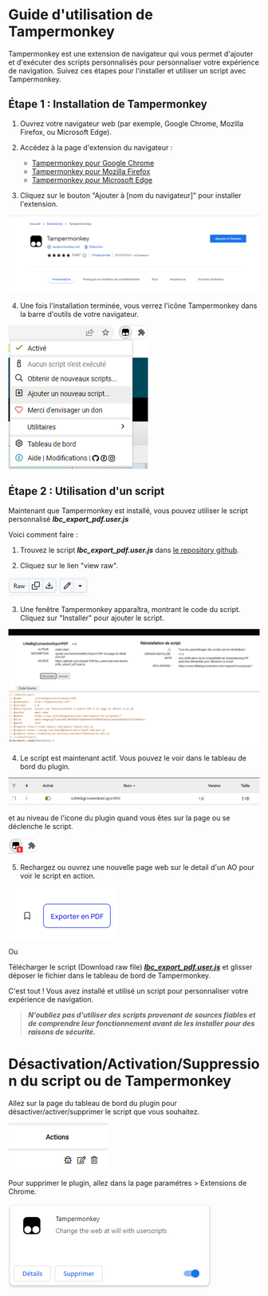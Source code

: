 # Guide d'utilisation de Tampermonkey

Tampermonkey est une extension de navigateur qui vous permet d'ajouter et d'exécuter des scripts personnalisés pour personnaliser votre expérience de navigation. Suivez ces étapes pour l'installer et utiliser un script avec Tampermonkey.

## Étape 1 : Installation de Tampermonkey

1. Ouvrez votre navigateur web (par exemple, Google Chrome, Mozilla Firefox, ou Microsoft Edge).

2. Accédez à la page d'extension du navigateur :
   - [Tampermonkey pour Google Chrome](https://chrome.google.com/webstore/detail/tampermonkey/dhdgffkkebhmkfjojejmpbldmpobfkfo)
   - [Tampermonkey pour Mozilla Firefox](https://addons.mozilla.org/en-US/firefox/addon/tampermonkey/)
   - [Tampermonkey pour Microsoft Edge](https://microsoftedge.microsoft.com/addons/detail/tampermonkey/iikmkjmpaadaobahmlepeloendndfphd)

3. Cliquez sur le bouton "Ajouter à [nom du navigateur]" pour installer l'extension.

![Installation de Tampermonkey dans Chrome](./img/install_plugin_tampermonkey_chrome.PNG "installation plugin")

4. Une fois l'installation terminée, vous verrez l'icône Tampermonkey dans la barre d'outils de votre navigateur.

![Icône Tampermonkey](./img/icon_tampermonkey.PNG)

## Étape 2 : Utilisation d'un script

Maintenant que Tampermonkey est installé, vous pouvez utiliser le script personnalisé ***lbc_export_pdf.user.js***

Voici comment faire :

1. Trouvez le script ***lbc_export_pdf.user.js*** dans [le repository github](https://github.com/Apside-TOP/lbc_userscript/blob/develop/lbc_export_pdf.user.js).

2. Cliquez sur le lien "view raw".

![Bouton View Raw](./img/bouton_raw.PNG)


3. Une fenêtre Tampermonkey apparaîtra, montrant le code du script. Cliquez sur "Installer" pour ajouter le script.

![Fenêtre Tampermonkey d'installation de script](./img/install_script.PNG)

4. Le script est maintenant actif. Vous pouvez le voir dans le tableau de bord du plugin.

![Icône du script actif](./img/tableau_de_bord_script_actif.PNG)

et au niveau de l'icone du plugin quand vous êtes sur la page ou se déclenche le script.

![Icône du script actif](./img/icon_script_actif.PNG)

5. Rechargez ou ouvrez une nouvelle page web sur le detail d'un AO pour voir le script en action.

![Bouton Exporter](./img/bouton_exporter.PNG)

Ou

Télécharger le script (Download raw file) [***lbc_export_pdf.user.js***](https://github.com/Apside-TOP/lbc_userscript/blob/develop/lbc_export_pdf.user.js) et glisser déposer le fichier dans le tableau de bord de Tampermonkey.



C'est tout ! Vous avez installé et utilisé un script pour personnaliser votre expérience de navigation.


>***N'oubliez pas d'utiliser des scripts provenant de sources fiables et de comprendre leur fonctionnement avant de les installer pour des raisons de sécurité.***


# Désactivation/Activation/Suppression du script ou de Tampermonkey

Allez sur la page du tableau de bord du plugin pour désactiver/activer/supprimer le script que vous souhaitez.

![Désactivation/Suppression script](./img/desactivation_script.PNG)

Pour supprimer le plugin, allez dans la page paramétres > Extensions de Chrome.

![Suppression tampermonkey](./img/suppress_plugin_tampermonkey.PNG)